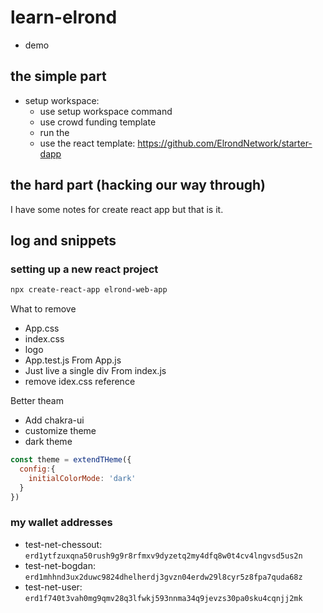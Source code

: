 # learn-elrond

- demo 

## the simple part
- setup workspace: 
  - use setup workspace command 
  - use crowd funding template
  - run the 
  - use the react template: https://github.com/ElrondNetwork/starter-dapp


## the hard part (hacking our way through)
I have some notes for create react app but that is it. 

## log and snippets

### setting up a new react project

```bash
npx create-react-app elrond-web-app
```
What to remove
- App.css
- index.css
- logo
- App.test.js
From App.js
- Just live a single div
From index.js
- remove idex.css reference

Better theam
- Add chakra-ui
- customize theme 
- dark theme
```javascript
const theme = extendTHeme({
  config:{
    initialColorMode: 'dark'
  }
})
```



### my wallet addresses

- test-net-chessout: `erd1ytfzuxqna50rush9g9r8rfmxv9dyzetq2my4dfq8w0t4cv4lngvsd5us2n`
- test-net-bogdan: `erd1mhhnd3ux2duwc9824dhelherdj3gvzn04erdw29l8cyr5z8fpa7quda68z`
- test-net-user: `erd1f740t3vah0mg9qmv28q3lfwkj593nnma34q9jevzs30pa0sku4cqnjj2mk`
